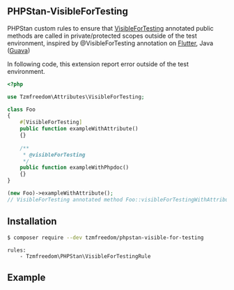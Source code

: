 ## PHPStan-VisibleForTesting

PHPStan custom rules to ensure that [VisibleForTesting](https://github.com/tzmfreedom/phpstan-visible-for-testing/blob/main/src/Attributes/VisibleForTesting.php) annotated public methods are called in private/protected scopes outside of the test environment, inspired by @VisibleForTesting annotation on [Flutter](https://api.flutter.dev/flutter/meta/visibleForTesting-constant.html), Java ([Guava](https://github.com/google/guava))

In following code, this extension report error outside of the test environment.
```php
<?php

use Tzmfreedom\Attributes\VisibleForTesting;

class Foo
{
    #[VisibleForTesting]
    public function exampleWithAttribute()
    {}
    
    /**
     * @visibleForTesting
     */
    public function exampleWithPhpdoc()
    {}
}

(new Foo)->exampleWithAttribute();
// VisibleForTesting annotated method Foo::visibleForTestingWithAttribute should be called in private scope on no testing environment
```

## Installation

```bash
$ composer require --dev tzmfreedom/phpstan-visible-for-testing
```

```neon
rules:
	- Tzmfreedom\PHPStan\VisibleForTestingRule
```

## Example

